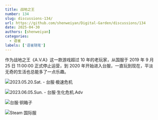 ```yaml
---
title: 战地之王
number: 134
slug: discussions-134/
url: https://github.com/shenweiyan/Digital-Garden/discussions/134
date: 2025-04-30
authors: [shenweiyan]
categories: 
  - 语雀
labels: ['语雀随笔']
---
```


作为战地之王《A.V.A》这一款游戏超过 10 年的老玩家，从国服于 2019 年 9 月 25 日 11:00:00 正式停止运营，到 2020 年开始进入台服，一直玩到现在，平淡无奇的生活也总能多了一点乐趣。

<!-- more -->

![2023.05.20.Sat. - 台服·极速危机](https://shub.weiyan.tech/yuque/elog-notebook-img/FmyzcrYd1zobC_Gc_fbMwM2TqQox.jpeg "2023.05.20.Sat. - 台服·极速危机")

![2023.06.05.Sun. - 台服·生化危机.Adv](https://shub.weiyan.tech/yuque/elog-notebook-img/Fi1zAGARBgwaoPflLSoWDpfO0Gad.jpeg "2023.06.05.Sun. - 台服·生化危机.Adv")

![台服·铜箱子](https://shub.weiyan.tech/yuque/elog-notebook-img/FplprU1jPMWJ8jdi3KG2EGLpgRqV.jpeg "台服·铜箱子")

![Steam 国际服](https://shub.weiyan.tech/yuque/elog-notebook-img/Fsc7_k15ieP_RPERKnG5_i3Jaa-6.jpeg "Steam 国际服")

<script src="https://giscus.app/client.js"
	data-repo="shenweiyan/Digital-Garden"
	data-repo-id="R_kgDOKgxWlg"
	data-mapping="number"
	data-term="134"
	data-reactions-enabled="1"
	data-emit-metadata="0"
	data-input-position="bottom"
	data-theme="light"
	data-lang="zh-CN"
	crossorigin="anonymous"
	async>
</script>

